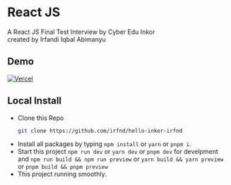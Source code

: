 # React JS

A React JS Final Test Interview by Cyber Edu Inkor</br>
created by Irfandi Iqbal Abimanyu

## Demo

[![Vercel](https://img.shields.io/badge/Vercel-Demo-teal?style=flat-square&logo=vercel&logoColor=white)](https://hello-inkor-irfnd.vercel.app/)

## Local Install

- Clone this Repo
  ```bash
  git clone https://github.com/irfnd/hello-inkor-irfnd
  ```
- Install all packages by typing `npm install` or `yarn` or `pnpm i`.
- Start this project `npm run dev` or `yarn dev` or `pnpm dev` for develpment and `npm run build && npm run preview` or `yarn build && yarn preview` or `pnpm build && pnpm preview`
- This project running smoothly.
